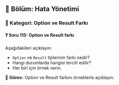 ## 📘 Bölüm: Hata Yönetimi  
### 🔹 Kategori: Option ve Result Farkı  
#### ❓ Soru 115: Option ve Result farkı

Aşağıdakileri açıklayın:

- `Option` ve `Result` tiplerinin farkı nedir?
- Hangi durumlarda hangisi tercih edilir?
- Her biri için örnek verin.

🔧 **Görev:** Option ve Result farkını örneklerle açıklayın.
